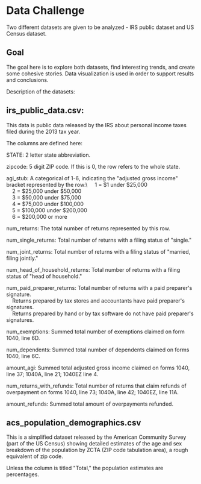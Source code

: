 # Data Challenge

Two different datasets are given to be analyzed - IRS public dataset and US Census dataset. 

## Goal

The goal here is to explore both datasets, find interesting trends, and create some cohesive stories. Data visualization is used in order to support results and conclusions. 

Description of the datasets: 

## irs_public_data.csv:

This data is public data released by the IRS about personal income taxes filed during the 2013 tax year.
 
The columns are defined here:

STATE: 2 letter state abbreviation.

zipcode: 5 digit ZIP code. If this is 0, the row refers to the whole state.

agi_stub: A categorical of 1-6, indicating the "adjusted gross income" bracket represented by the row:\ 
&nbsp;&nbsp;&nbsp;&nbsp;1 = $1 under $25,000\
&nbsp;&nbsp;&nbsp;&nbsp;2 = $25,000 under $50,000\
&nbsp;&nbsp;&nbsp;&nbsp;3 = $50,000 under $75,000\
&nbsp;&nbsp;&nbsp;&nbsp;4 = $75,000 under $100,000\
&nbsp;&nbsp;&nbsp;&nbsp;5 = $100,000 under $200,000\
&nbsp;&nbsp;&nbsp;&nbsp;6 = $200,000 or more
    
num_returns: The total number of returns represented by this row.

num_single_returns: Total number of returns with a filing status of "single."

num_joint_returns: Total number of returns with a filing status of "married, filing jointly."

num_head_of_household_returns: Total number of returns with a filing status of "head of household."

num_paid_preparer_returns: Total number of returns with a paid preparer's signature.\
&nbsp;&nbsp;&nbsp;&nbsp;Returns prepared by tax stores and accountants have paid preparer's signatures.\
&nbsp;&nbsp;&nbsp;&nbsp;Returns prepared by hand or by tax software do not have paid preparer's signatures.
    
num_exemptions: Summed total number of exemptions claimed on form 1040, line 6D.

num_dependents: Summed total number of dependents claimed on forms 1040, line 6C.

amount_agi: Summed total adjusted gross income claimed on forms 1040, line 37; 1040A, line 21; 1040EZ line 4.

num_returns_with_refunds: Total number of returns that claim refunds of overpayment on forms 1040, line 73; 1040A, line 42; 1040EZ, line 11A.

amount_refunds: Summed total amount of overpayments refunded.

## acs_population_demographics.csv

This is a simplified dataset released by the American Community Survey (part of the US Census) showing detailed estimates of the age and sex breakdown of the population by ZCTA (ZIP code tabulation area), a rough equivalent of zip code.

Unless the column is titled "Total," the population estimates are percentages.
